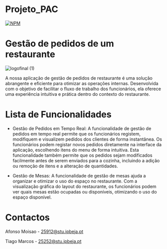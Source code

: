 # Projeto_PAC

[![NPM](https://img.shields.io/npm/l/react)](https://github.com/TitigamerYT/Projeto_PAC/blob/main/LICENSE) 

# Gestão de pedidos de um restaurante 

![logofinal (1)](https://github.com/user-attachments/assets/74ffd766-6760-4659-8985-1c5936d52cfd)

A nossa aplicação de gestão de pedidos de restaurante é uma solução abrangente e eficiente para otimizar as operações internas. Desenvolvida com o objetivo de
facilitar o fluxo de trabalho dos funcionários, ela oferece uma experiência intuitiva e prática dentro do contexto do restaurante.

# Lista de Funcionalidades 

- Gestão de Pedidos em Tempo Real: A funcionalidade de gestão de pedidos em 
tempo real permite que os funcionários registem, modifiquem e visualizem pedidos dos 
clientes de forma instantânea. Os funcionários podem registar novos pedidos 
diretamente na interface da aplicação, escolhendo itens do menu de forma intuitiva. Esta 
funcionalidade também permite que os pedidos sejam modificados facilmente antes de 
serem enviados para a cozinha, incluindo a adição ou remoção de itens e a alteração de 
quantidades. 

 - Gestão de Mesas: A funcionalidade de gestão de mesas ajuda a 
organizar e otimizar o uso do espaço no restaurante. Com a visualização gráfica do layout 
do restaurante, os funcionários podem ver quais mesas estão ocupadas ou disponíveis, 
otimizando o uso do espaço disponível.

# Contactos 

Afonso Moisao - 25912@stu.ipbeja.pt

Tiago Marcos - 25252@stu.ipbeja.pt

